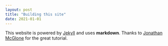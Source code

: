 ```yaml
---
layout: post
title: "Building this site"
date: 2021-01-01
---
```


This website is powered by [Jekyll](http://jekyllrb.com) and uses **markdown**. Thanks to [Jonathan McGlone](http://jmcglone.com/guides/github-pages/) for the great tutorial.